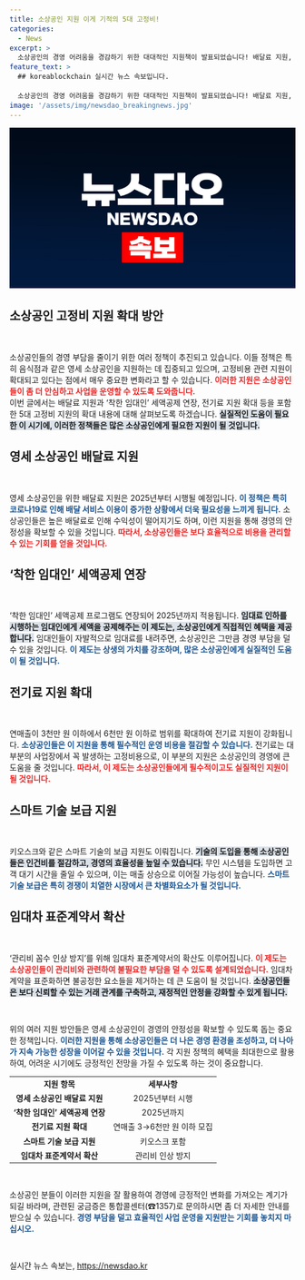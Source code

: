 ```yaml
---
title: 소상공인 지원 이게 기적의 5대 고정비!
categories:
  - News
excerpt: >
  소상공인의 경영 어려움을 경감하기 위한 대대적인 지원책이 발표되었습니다! 배달료 지원, 세액공제 확대, 전기료 지원 등 5대 고정비 지원이 시작됩니다. 영세 소상공인에게 실질적인 도움이 될 이 정책, 놓치지 마세요!
feature_text: >
  ## koreablockchain 실시간 뉴스 속보입니다.

  소상공인의 경영 어려움을 경감하기 위한 대대적인 지원책이 발표되었습니다! 배달료 지원, 세액공제 확대, 전기료 지원 등 5대 고정비 지원이 시작됩니다. 영세 소상공인에게 실질적인 도움이 될 이 정책, 놓치지 마세요!
image: '/assets/img/newsdao_breakingnews.jpg'
---
```


<p><img src="/assets/img/newsdao_breakingnews.jpg" alt="koreablockchain 속보" /></p>

<h2 data-ke-size="size26">소상공인 고정비 지원 확대 방안</h2>

<p data-ke-size="size16">&nbsp;</p>

<p>소상공인들의 경영 부담을 줄이기 위한 여러 정책이 추진되고 있습니다. 이들 정책은 특히 음식점과 같은 영세 소상공인을 지원하는 데 집중되고 있으며, 고정비용 관련 지원이 확대되고 있다는 점에서 매우 중요한 변화라고 할 수 있습니다. <b><span style="color: #ee2323;">이러한 지원은 소상공인들이 좀 더 안심하고 사업을 운영할 수 있도록 도와줍니다.</span></b><br>이번 글에서는 배달료 지원과 ‘착한 임대인’ 세액공제 연장, 전기료 지원 확대 등을 포함한 5대 고정비 지원의 확대 내용에 대해 살펴보도록 하겠습니다. <b><span style="background-color: #21538527;">실질적인 도움이 필요한 이 시기에, 이러한 정책들은 많은 소상공인에게 필요한 지원이 될 것입니다.</span></b></p>

<h2 data-ke-size="size26">영세 소상공인 배달료 지원</h2>

<p data-ke-size="size16">&nbsp;</p>

<p>영세 소상공인을 위한 배달료 지원은 2025년부터 시행될 예정입니다. <b><span style="color: #1a5490;">이 정책은 특히 코로나19로 인해 배달 서비스 이용이 증가한 상황에서 더욱 필요성을 느끼게 됩니다.</span></b> 소상공인들은 높은 배달료로 인해 수익성이 떨어지기도 하며, 이런 지원을 통해 경영의 안정성을 확보할 수 있을 것입니다. <b><span style="color: #ee2323;">따라서, 소상공인들은 보다 효율적으로 비용을 관리할 수 있는 기회를 얻을 것입니다.</span></b> </p>

<h2 data-ke-size="size26">‘착한 임대인’ 세액공제 연장</h2>

<p data-ke-size="size16">&nbsp;</p>

<p>‘착한 임대인’ 세액공제 프로그램도 연장되어 2025년까지 적용됩니다. <b><span style="background-color: #21538527;">임대료 인하를 시행하는 임대인에게 세액을 공제해주는 이 제도는, 소상공인에게 직접적인 혜택을 제공합니다.</span></b> 임대인들이 자발적으로 임대료를 내려주면, 소상공인은 그만큼 경영 부담을 덜 수 있을 것입니다. <b><span style="color: #1a5490;">이 제도는 상생의 가치를 강조하며, 많은 소상공인에게 실질적인 도움이 될 것입니다.</span></b></p>

<h2 data-ke-size="size26">전기료 지원 확대</h2>

<p data-ke-size="size16">&nbsp;</p>

<p>연매출이 3천만 원 이하에서 6천만 원 이하로 범위를 확대하여 전기료 지원이 강화됩니다. <b><span style="color: #1a5490;">소상공인들은 이 지원을 통해 필수적인 운영 비용을 절감할 수 있습니다.</span></b> 전기료는 대부분의 사업장에서 꼭 발생하는 고정비용으로, 이 부분의 지원은 소상공인의 경영에 큰 도움을 줄 것입니다. <b><span style="color: #ee2323;">따라서, 이 제도는 소상공인들에게 필수적이고도 실질적인 지원이 될 것입니다.</span></b></p>

<h2 data-ke-size="size26">스마트 기술 보급 지원</h2>

<p data-ke-size="size16">&nbsp;</p>

<p>키오스크와 같은 스마트 기술의 보급 지원도 이뤄집니다. <b><span style="background-color: #21538527;">기술의 도입을 통해 소상공인들은 인건비를 절감하고, 경영의 효율성을 높일 수 있습니다.</span></b> 무인 시스템을 도입하면 고객 대기 시간을 줄일 수 있으며, 이는 매출 상승으로 이어질 가능성이 높습니다. <b><span style="color: #1a5490;">스마트 기술 보급은 특히 경쟁이 치열한 시장에서 큰 차별화요소가 될 것입니다.</span></b></p>

<h2 data-ke-size="size26">임대차 표준계약서 확산</h2>

<p data-ke-size="size16">&nbsp;</p>

<p>‘관리비 꼼수 인상 방지’를 위해 임대차 표준계약서의 확산도 이루어집니다. <b><span style="color: #ee2323;">이 제도는 소상공인들이 관리비와 관련하여 불필요한 부담을 덜 수 있도록 설계되었습니다.</span></b> 임대차 계약을 표준화하면 불공정한 요소들을 제거하는 데 큰 도움이 될 것입니다. <b><span style="background-color: #21538527;">소상공인들은 보다 신뢰할 수 있는 거래 관계를 구축하고, 재정적인 안정을 강화할 수 있게 됩니다.</span></b></p>

<p data-ke-size="size16">&nbsp;</p>

<p>위의 여러 지원 방안들은 영세 소상공인이 경영의 안정성을 확보할 수 있도록 돕는 중요한 정책입니다. <b><span style="color: #1a5490;">이러한 지원을 통해 소상공인들은 더 나은 경영 환경을 조성하고, 더 나아가 지속 가능한 성장을 이어갈 수 있을 것입니다.</span></b> 각 지원 정책의 혜택을 최대한으로 활용하여, 어려운 시기에도 긍정적인 전망을 가질 수 있도록 하는 것이 중요합니다. </p>

<table style="width: 100%; border-collapse: collapse;">
    <tr>
        <td style="text-align: center; height: 17px;"><b>지원 항목</b></td>
        <td style="text-align: center; height: 17px;"><b>세부사항</b></td>
    </tr>
    <tr>
        <td style="text-align: center; height: 17px;"><b>영세 소상공인 배달료 지원</b></td>
        <td style="text-align: center; height: 17px;">2025년부터 시행</td>
    </tr>
    <tr>
        <td style="text-align: center; height: 17px;"><b>‘착한 임대인’ 세액공제 연장</b></td>
        <td style="text-align: center; height: 17px;">2025년까지</td>
    </tr>
    <tr>
        <td style="text-align: center; height: 17px;"><b>전기료 지원 확대</b></td>
        <td style="text-align: center; height: 17px;">연매출 3→6천만 원 이하 모집</td>
    </tr>
    <tr>
        <td style="text-align: center; height: 17px;"><b>스마트 기술 보급 지원</b></td>
        <td style="text-align: center; height: 17px;">키오스크 포함</td>
    </tr>
    <tr>
        <td style="text-align: center; height: 17px;"><b>임대차 표준계약서 확산</b></td>
        <td style="text-align: center; height: 17px;">관리비 인상 방지</td>
    </tr>
</table>

<p data-ke-size="size16">&nbsp;</p>

<p>소상공인 분들이 이러한 지원을 잘 활용하여 경영에 긍정적인 변화를 가져오는 계기가 되길 바라며, 관련된 궁금증은 통합콜센터(☎1357)로 문의하시면 좀 더 자세한 안내를 받으실 수 있습니다. <b><span style="color: #1a5490;">경영 부담을 덜고 효율적인 사업 운영을 지원받는 기회를 놓치지 마십시오.</span></b> </p>

<p data-ke-size="size16">&nbsp;</p>
실시간 뉴스 속보는, <a href="https://newsdao.kr" rel="dofollow">https://newsdao.kr</a>


